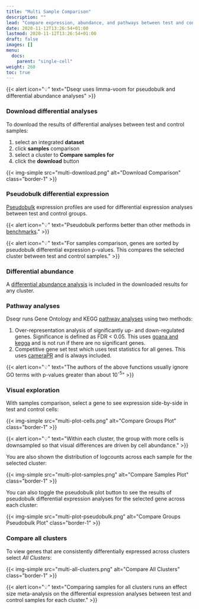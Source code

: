 ```yaml
---
title: "Multi Sample Comparison"
description: ""
lead: "Compare expression, abundance, and pathways between test and control samples."
date: 2020-11-12T13:26:54+01:00
lastmod: 2020-11-12T13:26:54+01:00
draft: false
images: []
menu: 
  docs:
    parent: "single-cell"
weight: 260
toc: true
---
```


{{< alert icon="💡" text="Dseqr uses limma-voom for pseudobulk and differential abundance analyses" >}}

### Download differential analyses

To download the results of differential analyses between test and control samples:
1. select an integrated **dataset**
2. click **samples** comparison
3. select a cluster to **Compare samples for**
4. click the **download** button

{{< img-simple src="multi-download.png" alt="Download Comparison" class="border-1" >}}

### Pseudobulk differential expression

[Pseudobulk](http://bioconductor.org/books/release/OSCA/multi-sample-comparisons.html#differential-expression-between-conditions) expression profiles are used for differential expression analyses between test and control groups.

{{< alert icon="💡" text="Pseudobulk performs better than other methods in <a href='https://www.biorxiv.org/content/biorxiv/early/2019/07/26/713412.full.pdf'>benchmarks</a>." >}}

{{< alert icon="💡" text="For samples comparison, genes are sorted by pseudobulk differential expression p-values. This compares the selected cluster between test and control samples." >}}

### Differential abundance

A [differential abundance analysis](http://bioconductor.org/books/release/OSCA/multi-sample-comparisons.html#differential-abundance) is included in the downloaded results for any cluster.

### Pathway analyses

Dseqr runs Gene Ontology and KEGG [pathway analyses](https://www.bioconductor.org/packages/devel/workflows/vignettes/RnaSeqGeneEdgeRQL/inst/doc/edgeRQL.html#pathway-analysis) using two methods:
1. Over-representation analysis of significantly up- and down-regulated genes. Significance is defined as FDR < 0.05. This uses [goana and kegga](https://www.bioconductor.org/packages/devel/workflows/vignettes/RnaSeqGeneEdgeRQL/inst/doc/edgeRQL.html#pathway-analysis) and is not run if there are no significant genes.
2. Competitive gene set test which uses test statistics for all genes. This uses [cameraPR](https://www.ncbi.nlm.nih.gov/pmc/articles/PMC3458527/) and is always included.

{{< alert icon="💡" text="The authors of the above functions usually ignore GO terms with p-values greater than about 10<sup>-5</sup>" >}}


### Visual exploration

With samples comparison, select a gene to see expression side-by-side in test and control cells:

{{< img-simple src="multi-plot-cells.png" alt="Compare Groups Plot" class="border-1" >}}

{{< alert icon="💡" text="Within each cluster, the group with more cells is downsampled so that visual differences are driven by cell abundance." >}}

You are also shown the distribution of logcounts across each sample for the selected cluster:

{{< img-simple src="multi-plot-samples.png" alt="Compare Samples Plot" class="border-1" >}}

You can also toggle the pseudobulk plot button to see the results of pseudobulk differential expression analyses for the selected gene across each cluster:

{{< img-simple src="multi-plot-pseudobulk.png" alt="Compare Groups Pseudobulk Plot" class="border-1" >}}

### Compare all clusters

To view genes that are consistently differentially expressed across clusters select *All Clusters*:

{{< img-simple src="multi-all-clusters.png" alt="Compare All Clusters" class="border-1" >}}

{{< alert icon="💡" text="Comparing samples for all clusters runs an effect size meta-analysis on the differential expression analyses between test and control samples for each cluster." >}}